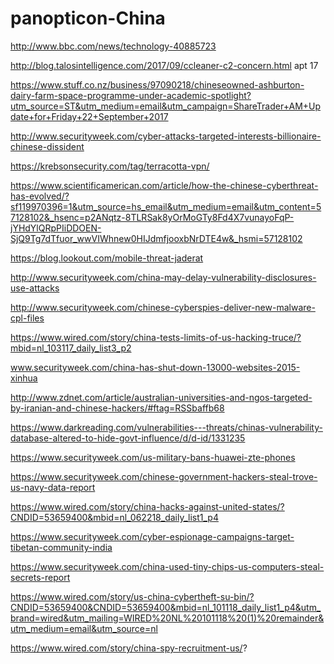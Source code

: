 # panopticon-China

http://www.bbc.com/news/technology-40885723

http://blog.talosintelligence.com/2017/09/ccleaner-c2-concern.html apt 17

https://www.stuff.co.nz/business/97090218/chineseowned-ashburton-dairy-farm-space-programme-under-academic-spotlight?utm_source=ST&utm_medium=email&utm_campaign=ShareTrader+AM+Update+for+Friday+22+September+2017

http://www.securityweek.com/cyber-attacks-targeted-interests-billionaire-chinese-dissident

https://krebsonsecurity.com/tag/terracotta-vpn/

https://www.scientificamerican.com/article/how-the-chinese-cyberthreat-has-evolved/?sf119970396=1&utm_source=hs_email&utm_medium=email&utm_content=57128102&_hsenc=p2ANqtz-8TLRSak8yOrMoGTy8Fd4X7vunayoFqP-jYHdYlQRpPIiDDOEN-SjQ9Tg7dTfuor_wwVIWhnew0HIJdmfjooxbNrDTE4w&_hsmi=57128102

https://blog.lookout.com/mobile-threat-jaderat

http://www.securityweek.com/china-may-delay-vulnerability-disclosures-use-attacks

http://www.securityweek.com/chinese-cyberspies-deliver-new-malware-cpl-files

https://www.wired.com/story/china-tests-limits-of-us-hacking-truce/?mbid=nl_103117_daily_list3_p2

www.securityweek.com/china-has-shut-down-13000-websites-2015-xinhua

http://www.zdnet.com/article/australian-universities-and-ngos-targeted-by-iranian-and-chinese-hackers/#ftag=RSSbaffb68

https://www.darkreading.com/vulnerabilities---threats/chinas-vulnerability-database-altered-to-hide-govt-influence/d/d-id/1331235

https://www.securityweek.com/us-military-bans-huawei-zte-phones

https://www.securityweek.com/chinese-government-hackers-steal-trove-us-navy-data-report

https://www.wired.com/story/china-hacks-against-united-states/?CNDID=53659400&mbid=nl_062218_daily_list1_p4

https://www.securityweek.com/cyber-espionage-campaigns-target-tibetan-community-india

https://www.securityweek.com/china-used-tiny-chips-us-computers-steal-secrets-report

https://www.wired.com/story/us-china-cybertheft-su-bin/?CNDID=53659400&CNDID=53659400&mbid=nl_101118_daily_list1_p4&utm_brand=wired&utm_mailing=WIRED%20NL%20101118%20(1)%20remainder&utm_medium=email&utm_source=nl

https://www.wired.com/story/china-spy-recruitment-us/?
